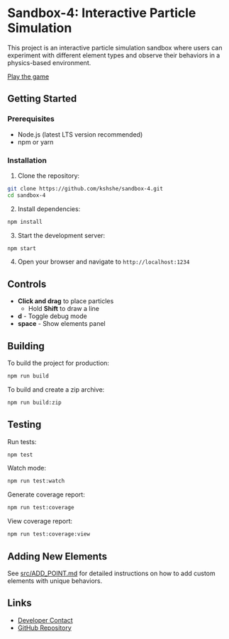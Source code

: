 # Sandbox-4: Interactive Particle Simulation

This project is an interactive particle simulation sandbox where users can experiment with different element types and observe their behaviors in a physics-based environment. 

[Play the game](https://sandgame.fyi)

## Getting Started

### Prerequisites

- Node.js (latest LTS version recommended)
- npm or yarn

### Installation

1. Clone the repository:
```bash
git clone https://github.com/kshshe/sandbox-4.git
cd sandbox-4
```

2. Install dependencies:
```bash
npm install
```

3. Start the development server:
```bash
npm start
```

4. Open your browser and navigate to `http://localhost:1234`

## Controls

- **Click and drag** to place particles
    - Hold **Shift** to draw a line
- **d** - Toggle debug mode
- **space** - Show elements panel

## Building

To build the project for production:

```bash
npm run build
```

To build and create a zip archive:

```bash
npm run build:zip
```

## Testing

Run tests:

```bash
npm test
```

Watch mode:

```bash
npm run test:watch
```

Generate coverage report:

```bash
npm run test:coverage
```

View coverage report:

```bash
npm run test:coverage:view
```

## Adding New Elements

See [src/ADD_POINT.md](src/ADD_POINT.md) for detailed instructions on how to add custom elements with unique behaviors.

## Links

- [Developer Contact](https://t.me/kshshe)
- [GitHub Repository](https://github.com/kshshe/sandbox-4)
